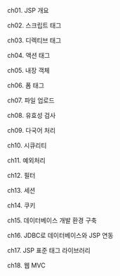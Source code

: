 ch01. JSP 개요

ch02. 스크립트 태그

ch03. 디렉티브 태그

ch04. 액션 태그

ch05. 내장 객체

ch06. 폼 태그

ch07. 파일 업로드

ch08. 유효성 검사

ch09. 다국어 처리

ch10. 시큐리티

ch11. 예외처리

ch12. 필터

ch13. 세션

ch14. 쿠키

ch15. 데이터베이스 개발 환경 구축

ch16. JDBC로 데이터베이스와 JSP 연동

ch17. JSP 표준 태그 라이브러리

ch18. 웹 MVC
